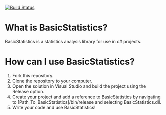 [![Build Status](https://travis-ci.org/AJ-Santos/BasicStatistics.svg?branch=master)](https://travis-ci.org/AJ-Santos/BasicStatistics)

# What is BasicStatistics?
BasicStatistics is a statistics analysis library for use in c# projects.
# How can I use BasicStatistics?
1. Fork this repository.
2. Clone the repository to your computer.
3. Open the solution in Visual Studio and build the project using the Release option.
4. Create your project and add a reference to BasicStatistics by navigating to [Path_To_BasicStatistics]/bin/release and selecting BasicStatistics.dll.
5. Write your code and use BasicStatistics!